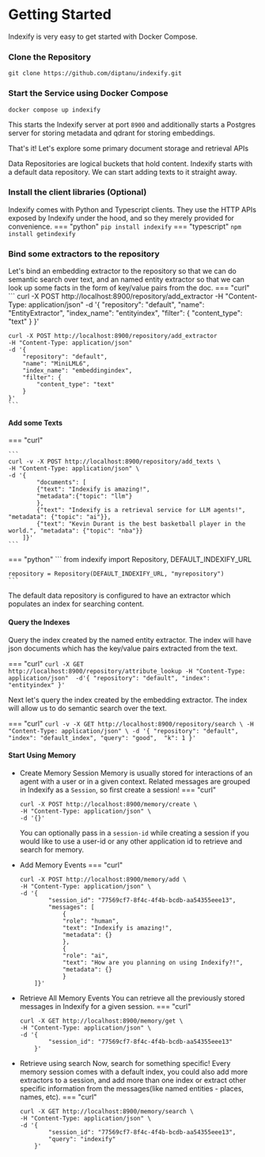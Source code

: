 # Getting Started

Indexify is very easy to get started with Docker Compose.

### Clone the Repository
```
git clone https://github.com/diptanu/indexify.git
```

### Start the Service using Docker Compose
```
docker compose up indexify
```
This starts the Indexify server at port `8900` and additionally starts a Postgres server for storing metadata and qdrant for storing embeddings.

That's it! Let's explore some primary document storage and retrieval APIs

Data Repositories are logical buckets that hold content. Indexify starts with a default data repository. We can start adding texts to it straight away.

### Install the client libraries (Optional)
Indexify comes with Python and Typescript clients. They use the HTTP APIs exposed by Indexify under the hood, and so they merely provided for convenience.
=== "python"
    ```
    pip install indexify
    ```
=== "typescript"
    ```
    npm install getindexify
    ```

### Bind some extractors to the repository

Let's bind an embedding extractor to the repository so that we can do semantic search over text, and an named entity extractor so that we can look up some facts in the form of key/value pairs from the doc.
=== "curl"
    ```
    curl -X POST http://localhost:8900/repository/add_extractor 
    -H "Content-Type: application/json"
    -d '{
        "repository": "default",
        "name": "EntityExtractor",
        "index_name": "entityindex",
        "filter": {
            "content_type": "text"
        }
    }'

    curl -X POST http://localhost:8900/repository/add_extractor
    -H "Content-Type: application/json"
    -d '{
        "repository": "default",
        "name": "MiniLML6",
        "index_name": "embeddingindex",
        "filter": {
            "content_type": "text"
        }
    }'
    ```

#### Add some Texts
=== "curl"

    ```
    curl -v -X POST http://localhost:8900/repository/add_texts \
    -H "Content-Type: application/json" \
    -d '{
            "documents": [ 
            {"text": "Indexify is amazing!", 
            "metadata":{"topic": "llm"} 
            },
            {"text": "Indexify is a retrieval service for LLM agents!", "metadata": {"topic": "ai"}}, 
            {"text": "Kevin Durant is the best basketball player in the world.", "metadata": {"topic": "nba"}}
        ]}' 
    ```
=== "python"
    ```
    from indexify import Repository, DEFAULT_INDEXIFY_URL

    repository = Repository(DEFAULT_INDEXIFY_URL, "myrepository")
    ```

The default data repository is configured to have an extractor which populates an index for searching content.

#### Query the Indexes

Query the index created by the named entity extractor. The index will have json documents which has the key/value pairs extracted from the text.

=== "curl"
    ```
    curl -X GET http://localhost:8900/repository/attribute_lookup
    -H "Content-Type: application/json" 
    -d'{
        "repository": "default",
        "index": "entityindex"
    }'
    ```

Next let's query the index created by the embedding extractor. The index will allow us to do semantic search over the text.

=== "curl"
    ```
    curl -v -X GET http://localhost:8900/repository/search \
    -H "Content-Type: application/json" \
    -d '{
            "repository": "default",
            "index": "default_index",
            "query": "good", 
            "k": 1
        }'
    ```


#### Start Using Memory
- Create Memory Session
Memory is usually stored for interactions of an agent with a user or in a given context. Related messages are grouped in Indexify as a `Session`, so first create a session!
=== "curl"
    ```
    curl -X POST http://localhost:8900/memory/create \
    -H "Content-Type: application/json" \
    -d '{}'
    ```
    You can optionally pass in a `session-id` while creating a session if you would
    like to use a user-id or any other application id to retrieve and search for memory.


- Add Memory Events
=== "curl"
    ```
    curl -X POST http://localhost:8900/memory/add \
    -H "Content-Type: application/json" \
    -d '{
            "session_id": "77569cf7-8f4c-4f4b-bcdb-aa54355eee13",
            "messages": [
                {
                "role": "human",
                "text": "Indexify is amazing!",
                "metadata": {}
                },
                {
                "role": "ai",
                "text": "How are you planning on using Indexify?!",
                "metadata": {}
                }
        ]}'
    ```


- Retrieve All Memory Events
You can retrieve all the previously stored messages in Indexify for a given session.
=== "curl"
    ```
    curl -X GET http://localhost:8900/memory/get \
    -H "Content-Type: application/json" \
    -d '{
            "session_id": "77569cf7-8f4c-4f4b-bcdb-aa54355eee13"
        }'
    ```


- Retrieve using search
Now, search for something specific! Every memory session comes with a default index, you could also
add more extractors to a session, and add more than one index or extract other specific information
from the messages(like named entities - places, names, etc).
=== "curl"
    ```
    curl -X GET http://localhost:8900/memory/search \
    -H "Content-Type: application/json" \
    -d '{
            "session_id": "77569cf7-8f4c-4f4b-bcdb-aa54355eee13",
            "query": "indexify"
        }'
    ```
